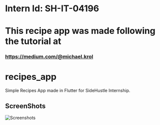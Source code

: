 # Intern Id: SH-IT-04196

# This recipe app was made following the tutorial at
### https://medium.com/@michael.krol

# recipes_app

Simple Recipes App made in Flutter for SideHustle Internship. 
## ScreenShots

![Screenshots](https://cdn-images-1.medium.com/max/800/1*QD-R8NARXpMC7lyXjrfnpg.png)
